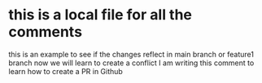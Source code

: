 # this is a local file for all the comments

this is an example to see if the changes reflect in main branch or feature1 branch now we will learn to create a conflict
I am writing this comment to learn how to create a PR in Github